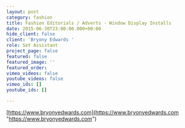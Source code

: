 ```yaml
---
layout: post
category: fashion
title: Fashion Editorials / Adverts - Window Display Installs
date: 2015-06-30T23:00:00.000+00:00
hide_client: false
client: 'Bryony Edwards '
role: Set Assistant
project_page: false
featured: false
featured_image: ''
featured_order: 
vimeo_videos: false
youtube_videos: false
vimeo_ids: []
youtube_ids: []

---
```

[https://www.bryonyedwards.com](https://www.bryonyedwards.com "https://www.bryonyedwards.com")